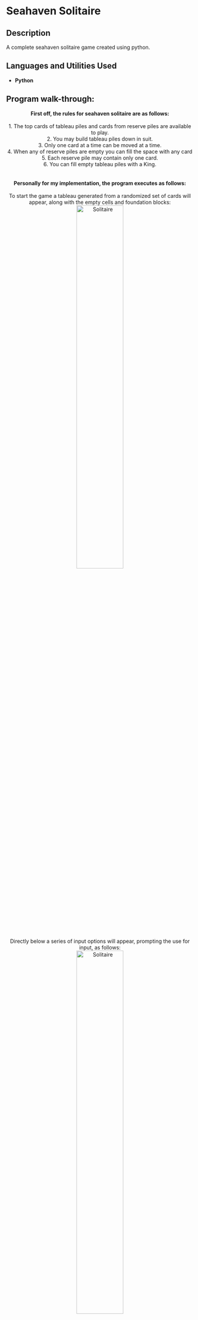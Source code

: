 <h1>Seahaven Solitaire</h1>

<h2>Description</h2>
A complete seahaven solitaire game created using python.

<br />


<h2>Languages and Utilities Used</h2>

- <b>Python</b> 

<h2>Program walk-through:</h2>

<p align="center">
<b>First off, the rules for seahaven solitaire are as follows: </b> 
<br />
<br />
1.	The top cards of tableau piles and cards from reserve piles are available to play.<br/>
2.	You may build tableau piles down in suit.<br/>
3.	Only one card at a time can be moved at a time.<br/>
4.	When any of reserve piles are empty you can fill the space with any card<br/>
5.	Each reserve pile may contain only one card.<br/>
6.	You can fill empty tableau piles with a King.<br/>
<br />
<br />
<b>Personally for my implementation, the program executes as follows:</b> 
<br />
<br />
To start the game a tableau generated from a randomized set of cards will appear, along with the empty cells and foundation blocks:  <br/>
<img src="https://imgur.com/7dUNSN6.png" height="50%" width="50%" alt="Solitaire"/>
<br />
<br />
Directly below a series of input options will appear, prompting the use for input, as follows:  <br/>
<img src="https://imgur.com/ohtUWHa.png" height="50%" width="50%" alt="Solitaire"/>
<br />
<br />
If the input is a legal move, an updated tableau, cells, and foundation block will appear and the user can input their next move:  <br/>
<img src="https://imgur.com/SRjbNEi.png" height="50%" width="50%" alt="Solitaire"/>
<br />
<br />
If an illegal move is passed in, an error message will appear and will re-prompt the user for input:  <br/>
<img src="https://imgur.com/97dJNfs.png" height="50%" width="50%" alt="Solitaire"/>
<br />
<br />
If the user has successfully won the game, the game will end with a winning message and a new game will start:  <br/>
<img src="https://imgur.com/0ozTsVL.png" height="50%" width="50%" alt="Solitaire"/>
<br />
<br />
Additionally The user can quit or restart the game at anytime they wish:  <br/>
<img src="https://imgur.com/GueOaVB.png" height="50%" width="50%" alt="Solitaire"/>
<br />
<br />
</p>

<!--
 ```diff
- text in red
+ text in green
! text in orange
# text in gray
@@ text in purple (and bold)@@
```
--!>
